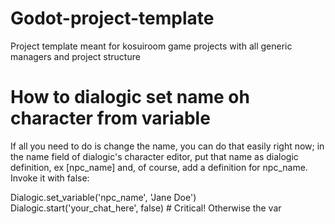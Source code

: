 # Godot-project-template
 Project template meant for kosuiroom game projects with all generic managers and project structure


 # How to dialogic set name oh character from variable

 If all you need to do is change the name, you can do that easily right now; in the name field of dialogic's character editor, put that name as dialogic definition, ex [npc_name] and, of course, add a definition for npc_name. Invoke it with false:

Dialogic.set_variable('npc_name', 'Jane Doe')
Dialogic.start('your_chat_here', false) # Critical!  Otherwise the var
